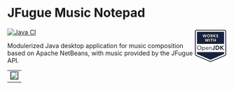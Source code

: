 # JFugue Music Notepad
[![Java CI](https://github.com/hdrhistogram/hdrhistogram/workflows/Java%20CI/badge.svg)](https://github.com/geertjanw/jmn/actions)
<a href="https://foojay.io"><img align="right" src="https://github.com/geertjanw/jmn/blob/master/www/WorksWithOpenJDK2.png"></a>

Modulerized Java desktop application for music composition based on Apache NetBeans, with music provided by the JFugue API.

<table><tr><td>
    <img style="border:1px solid black" src="/www/jmn.png" />
</td></tr></table>

